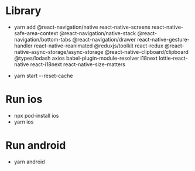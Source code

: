 # Library
- yarn add @react-navigation/native react-native-screens react-native-safe-area-context @react-navigation/native-stack @react-navigation/bottom-tabs @react-navigation/drawer react-native-gesture-handler react-native-reanimated @reduxjs/toolkit react-redux @react-native-async-storage/async-storage @react-native-clipboard/clipboard @types/lodash axios babel-plugin-module-resolver i18next lottie-react-native react-i18next react-native-size-matters

- yarn start --reset-cache

# Run ios
- npx pod-install ios
- yarn ios

# Run android
- yarn android